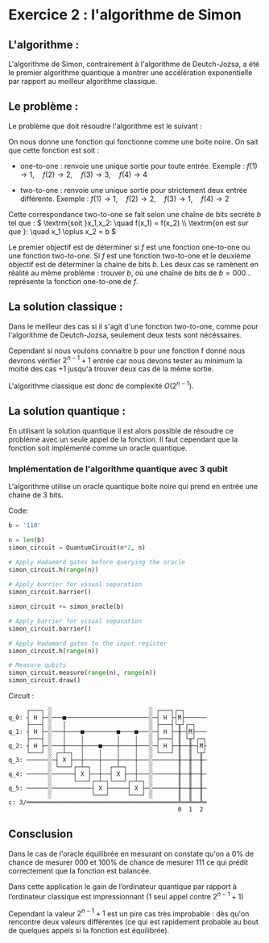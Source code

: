 <h1>Exercice 2 : l'algorithme de Simon</h1>


<h2>L'algorithme :</h2>

<p>L'algorithme de Simon, contrairement à l'algorithme de Deutch-Jozsa, a été le premier algorithme quantique à montrer une accélération exponentielle par rapport au meilleur algorithme classique.</p>


<h2>Le problème :</h2>

<p>Le problème que doit résoudre l'algorithme est le suivant :

On nous donne une fonction qui fonctionne comme une boite noire.
On sait que cette fonction est soit :

- one-to-one : renvoie une unique sortie pour toute entrée. 
Exemple : $`f(1) \rightarrow 1, \quad f(2) \rightarrow 2, \quad f(3) \rightarrow 3, \quad f(4) \rightarrow 4`$

- two-to-one : renvoie une unique sortie pour strictement deux entrée différente. 
Exemple : $`f(1) \rightarrow 1, \quad f(2) \rightarrow 2, \quad f(3) \rightarrow 1, \quad f(4) \rightarrow 2`$

Cette correspondance two-to-one se fait selon une chaîne de bits secrète $`b`$ tel que :
$` \textrm{soit }x_1,x_2: \quad f(x_1) = f(x_2) \\ \textrm{on est sur que }: \quad x_1 \oplus x_2 = b `$

Le premier objectif est de déterminer si $f$ est une fonction one-to-one ou une fonction two-to-one. Si $f$ est une fonction two-to-one et le deuxième objectif est de déterminer la chaine de bits $`b`$.
Les deux cas se ramènent en réalité au même problème : trouver $`b`$, où une chaîne de bits de $`b={000...}`$ représente la fonction one-to-one de $`f`$.</p>


<h2>La solution classique :</h2>

<p>Dans le meilleur des cas si il s'agit d'une fonction two-to-one, comme pour l'algorithme de Deutch-Jozsa, seulement deux tests sont nécéssaires.

Cependant si nous voulons connaitre b pour une fonction f donné nous devrons vérifier $`2^{n-1}+1`$ entrée car nous devons tester au minimum la moitié des cas $`+1`$ jusqu'à trouver deux cas de la même sortie.

L'algorithme classique est donc de complexité $`O(2^{n-1})`$.</p>


<h2>La solution quantique :</h2>

<p>En utilisant la solution quantique il est alors possible de résoudre ce problème avec un seule appel de la fonction. Il faut cependant que la fonction soit implémenté comme un oracle quantique.</p>

<h3>Implémentation de l'algorithme quantique avec 3 qubit</h3> 

L'algorithme utilise un oracle quantique boite noire qui prend en entrée une chaine de 3 bits.

Code:

```python
b = '110'

n = len(b)
simon_circuit = QuantumCircuit(n*2, n)

# Apply Hadamard gates before querying the oracle
simon_circuit.h(range(n))    
    
# Apply barrier for visual separation
simon_circuit.barrier()

simon_circuit += simon_oracle(b)

# Apply barrier for visual separation
simon_circuit.barrier()

# Apply Hadamard gates to the input register
simon_circuit.h(range(n))

# Measure qubits
simon_circuit.measure(range(n), range(n))
simon_circuit.draw()
```

Circuit :

```text
     ┌───┐ ░                           ░ ┌───┐┌─┐
q_0: ┤ H ├─░───■───────────────────────░─┤ H ├┤M├──────
     ├───┤ ░   │                       ░ ├───┤└╥┘┌─┐
q_1: ┤ H ├─░───┼────■─────────■────■───░─┤ H ├─╫─┤M├───
     ├───┤ ░   │    │         │    │   ░ ├───┤ ║ └╥┘┌─┐
q_2: ┤ H ├─░───┼────┼────■────┼────┼───░─┤ H ├─╫──╫─┤M├
     └───┘ ░ ┌─┴─┐  │    │    │    │   ░ └───┘ ║  ║ └╥┘
q_3: ──────░─┤ X ├──┼────┼────┼────┼───░───────╫──╫──╫─
           ░ └───┘┌─┴─┐  │  ┌─┴─┐  │   ░       ║  ║  ║
q_4: ──────░──────┤ X ├──┼──┤ X ├──┼───░───────╫──╫──╫─
           ░      └───┘┌─┴─┐└───┘┌─┴─┐ ░       ║  ║  ║
q_5: ──────░───────────┤ X ├─────┤ X ├─░───────╫──╫──╫─
           ░           └───┘     └───┘ ░       ║  ║  ║
c: 3/══════════════════════════════════════════╩══╩══╩═
                                               0  1  2
```

<h2>Consclusion</h2>

Dans le cas de l'oracle équilibrée en mesurant on constate qu'on a 0% de chance de mesurer 000 et 100% de chance de mesurer 111 ce qui prédit correctement que la fonction est balancée.

Dans cette application le gain de l’ordinateur quantique par rapport à l’ordinateur classique est impressionnant ($`1`$ seul appel contre $`2^{n-1}+1`$)

Cependant la valeur $`2^{n-1}+1`$ est un pire cas très improbable : dès qu'on rencontre deux valeurs différentes (ce qui est rapidement probable au bout de quelques appels si la fonction est équilibrée).

